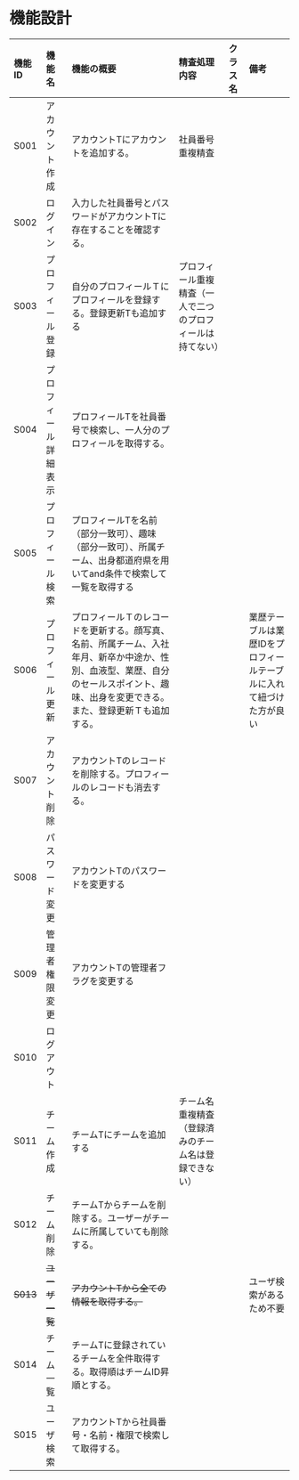# 機能設計

| 機能ID | 機能名 | 機能の概要 | 精査処理内容 | クラス名 | 備考 |
|:-------|:-------|:-------|:-------|:-------|:-------|
| S001 | アカウント作成 | アカウントTにアカウントを追加する。 | 社員番号重複精査 |  |  |
| S002 | ログイン | 入力した社員番号とパスワードがアカウントTに存在することを確認する。 |  |  |  |
| S003 | プロフィール登録 | 自分のプロフィールＴにプロフィールを登録する。登録更新Tも追加する | プロフィール重複精査（一人で二つのプロフィールは持てない） |  |  |
| S004 | プロフィール詳細表示 | プロフィールTを社員番号で検索し、一人分のプロフィールを取得する。 |  |  |  |
| S005 | プロフィール検索 | プロフィールTを名前（部分一致可）、趣味（部分一致可）、所属チーム、出身都道府県を用いてand条件で検索して一覧を取得する |  |  |  |
| S006 | プロフィール更新 | プロフィールＴのレコードを更新する。顔写真、名前、所属チーム、入社年月、新卒か中途か、性別、血液型、業歴、自分のセールスポイント、趣味、出身を変更できる。また、登録更新Ｔも追加する。 |  |  | 業歴テーブルは業歴IDをプロフィールテーブルに入れて紐づけた方が良い |
| S007 | アカウント削除 | アカウントTのレコードを削除する。プロフィールのレコードも消去する。 |  |  |  |
| S008 | パスワード変更 | アカウントTのパスワードを変更する |  |  |  |
| S009 | 管理者権限変更 | アカウントTの管理者フラグを変更する |  |  |  |
| S010 | ログアウト |  |  |  |  |
| S011 | チーム作成 | チームTにチームを追加する | チーム名重複精査（登録済みのチーム名は登録できない） |  |  |
| S012 | チーム削除 | チームTからチームを削除する。ユーザーがチームに所属していても削除する。 |  |  |  |
| ~~S013~~ | ~~ユーザ一覧~~ | ~~アカウントTから全ての情報を取得する。~~ |  |  | ユーザ検索があるため不要 |
| S014 | チーム一覧 | チームTに登録されているチームを全件取得する。取得順はチームID昇順とする。 |  |  |  |
| S015 | ユーザ検索 | アカウントTから社員番号・名前・権限で検索して取得する。 |  |  |  |
